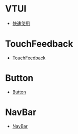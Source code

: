 # VTUI
* [快速使用](index.md)

# TouchFeedback

* [TouchFeedback](TouchFeedback.md)

# Button

* [Button](Button.md)

# NavBar

* [NavBar](NavBar.md)